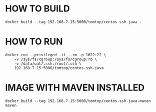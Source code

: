 HOW TO BUILD
============

    docker build --tag 192.168.7.15:5000/tomtop/centos-ssh-java .

HOW TO RUN
==========

    docker run --privileged -it --rm -p 1022:22 \
    	-v /sys/fs/cgroup:/sys/fs/cgroup:ro \
    	-v /data/uat/.ssh:/root/.ssh \
    	192.168.7.15:5000/tomtop/centos-ssh-java


IMAGE WITH MAVEN INSTALLED
==========================

    docker build --tag 192.168.7.15:5000/tomtop/centos-ssh-java-maven maven


